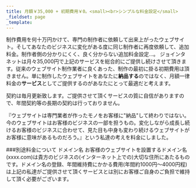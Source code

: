 ```yaml
---
title: 月額￥35,000 + 初期費用￥0。<small><br>シンプルな料金設定</small>
_fieldset: page
_template:
---
```


制作費用を何十万円かけて、専門の制作者に依頼して出来上がったウェブサイト。そしてあなたのビジネスに変化がある度に同じ制作者に再度依頼して、追加料金。制作者側の分かりにくく、良く分からない追加料金設定…。
ジョインタネットは月々35,000円で上記のサービスを総合的にご提供し続けさせて頂きます。従来のウェブサイト制作業者に良くあった、制作の最初に掛る初期費用は頂きません。単に制作したウェブサイトをあなたに**納品する**のではなく、月額一律料金の**サービス**としてご提供するのがあなたにとって最適だと考えます。

契約は毎月更新致します。ご提供させて頂くサービスの質に自信がありますので、年間契約等の長期の契約は行っておりません。
<!--more-->
『ウェブサイトは専門業者が作ったモノをお客様に"納品"して終わりではない。今のウェブサイトはお客様のビジネスの一部を担うもの。変化しながら成長し続けるお客様のビジネスに合わせて、見た目も中身も変わり続けるウェブサイトがお客様に意味があるものだろう。』という私達の考えを料金にしました。

###別途料金について
ドメイン名
お客様のウェブサイトを設置するドメイン名(xxxx.com)は貴方のビジネスの(インターネット上での)大切な住所にあたるものです。ドメイン名の登録、年間維持費にかかる費用(年間約1000円〜4000円程)は上記の私達がご提供させて頂くサービスとは別にお客様ご自身のご負担で維持して頂く必要がございます。

